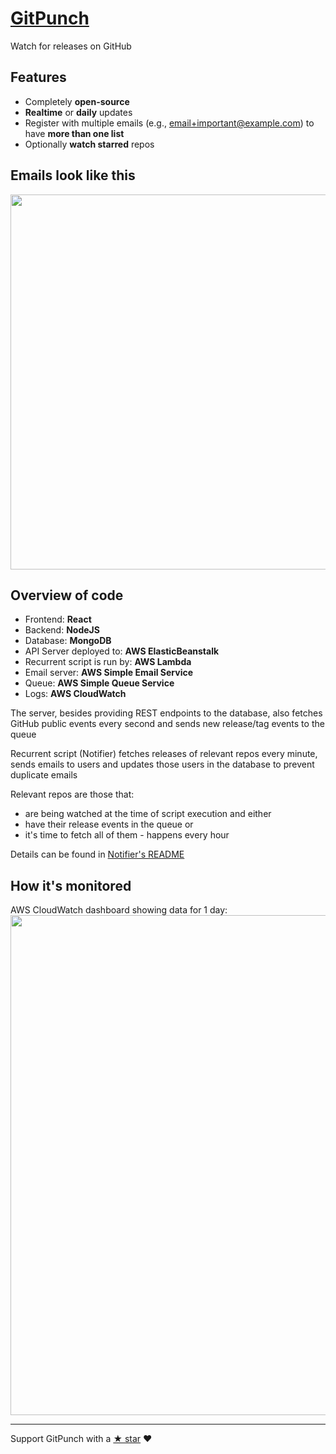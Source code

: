 # [GitPunch](https://gitpunch.com)

Watch for releases on GitHub

## Features

- Completely **open-source**
- **Realtime** or **daily** updates
- Register with multiple emails (e.g., email+important@example.com) to have **more than one list**
- Optionally **watch starred** repos

## Emails look like this
<img src="https://raw.githubusercontent.com/vfeskov/gitpunch/master/client/public/email.png" width="600px" />

## Overview of code

- Frontend: **React**
- Backend: **NodeJS**
- Database: **MongoDB**
- API Server deployed to: **AWS ElasticBeanstalk**
- Recurrent script is run by: **AWS Lambda**
- Email server: **AWS Simple Email Service**
- Queue: **AWS Simple Queue Service**
- Logs: **AWS CloudWatch**

The server, besides providing REST endpoints to the database, also fetches GitHub public events every second and sends new release/tag events to the queue

Recurrent script (Notifier) fetches releases of relevant repos every minute, sends emails to users and updates those users in the database to prevent duplicate emails

Relevant repos are those that:

- are being watched at the time of script execution and either
- have their release events in the queue or
- it's time to fetch all of them - happens every hour

Details can be found in [Notifier's README](https://github.com/vfeskov/gitpunch/blob/master/notifier/README.md)

## How it's monitored
AWS CloudWatch dashboard showing data for 1 day:<br/>
<img src="https://raw.githubusercontent.com/vfeskov/gitpunch/master/monitoring.png" width="800px" />

----------

Support GitPunch with a [&#9733; star](https://github.com/vfeskov/gitpunch) ♥
